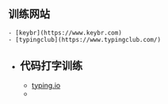 ## 训练网站
	- [keybr](https://www.keybr.com)
	- [typingclub](https://www.typingclub.com/)
- ## 代码打字训练
	- [typing.io](https://typing.io/)
	-